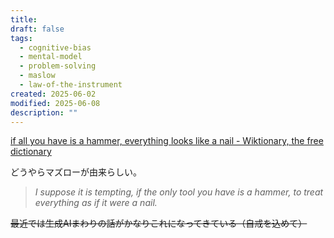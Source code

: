 ```yaml
---
title:
draft: false
tags:
  - cognitive-bias
  - mental-model
  - problem-solving
  - maslow
  - law-of-the-instrument
created: 2025-06-02
modified: 2025-06-08
description: ""
---
```

[if all you have is a hammer, everything looks like a nail - Wiktionary, the free dictionary](https://en.wiktionary.org/wiki/if_all_you_have_is_a_hammer,_everything_looks_like_a_nail)

どうやらマズローが由来らしい。

> _I suppose it is tempting, if the only tool you have is a hammer, to treat everything as if it were a nail._

~~最近では生成AIまわりの話がかなりこれになってきている（自戒を込めて）~~
